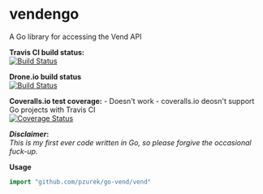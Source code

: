 vendengo
========

A Go library for accessing the Vend API

**Travis CI build status:**  
[![Build Status](https://travis-ci.org/pzurek/go-vend.png)](https://travis-ci.org/pzurek/go-vend)  

**Drone.io build status**  
[![Build Status](https://drone.io/github.com/pzurek/go-vend/status.png)](https://drone.io/github.com/pzurek/go-vend/latest)  

**Coveralls.io test coverage:** - Doesn't work - coveralls.io deosn't support Go projects with Travis CI  
[![Coverage Status](https://coveralls.io/repos/pzurek/go-github/badge.png)](https://coveralls.io/r/pzurek/go-github)

**_Disclaimer_:**  
_This is my first ever code written in Go, so please forgive the occasional fuck-up._


**Usage**
```go
import "github.com/pzurek/go-vend/vend"
```
